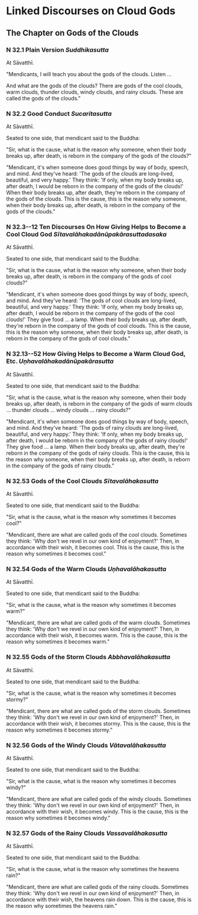 # Linked Discourses on Cloud Gods

<!--pg-->
## The Chapter on Gods of the Clouds

### N 32.1 Plain Version *Suddhikasutta*

At Sāvatthī.

"Mendicants, I will teach you about the gods of the clouds. Listen ...

And what are the gods of the clouds? There are gods of the cool clouds,
warm clouds, thunder clouds, windy clouds, and rainy clouds. These are
called the gods of the clouds."

<!--pg-->
### N 32.2 Good Conduct *Sucaritasutta*

At Sāvatthī.

Seated to one side, that mendicant said to the Buddha:

"Sir, what is the cause, what is the reason why someone, when their body
breaks up, after death, is reborn in the company of the gods of the
clouds?"

"Mendicant, it's when someone does good things by way of body, speech,
and mind. And they've heard: 'The gods of the clouds are long-lived,
beautiful, and very happy.' They think: 'If only, when my body breaks
up, after death, I would be reborn in the company of the gods of the
clouds!' When their body breaks up, after death, they're reborn in the
company of the gods of the clouds. This is the cause, this is the reason
why someone, when their body breaks up, after death, is reborn in the
company of the gods of the clouds."

<!--pg-->
### N 32.3--12 Ten Discourses On How Giving Helps to Become a Cool Cloud God *Sītavalāhakadānūpakārasuttadasaka*

At Sāvatthī.

Seated to one side, that mendicant said to the Buddha:

"Sir, what is the cause, what is the reason why someone, when their body
breaks up, after death, is reborn in the company of the gods of cool
clouds?"

"Mendicant, it's when someone does good things by way of body, speech,
and mind. And they've heard: 'The gods of cool clouds are long-lived,
beautiful, and very happy.' They think: 'If only, when my body breaks
up, after death, I would be reborn in the company of the gods of the
cool clouds!' They give food ... a lamp. When their body breaks up,
after death, they're reborn in the company of the gods of cool clouds.
This is the cause, this is the reason why someone, when their body
breaks up, after death, is reborn in the company of the gods of cool
clouds."

<!--pg-->
### N 32.13--52 How Giving Helps to Become a Warm Cloud God, Etc. *Uṇhavalāhakadānūpakārasutta*

At Sāvatthī.

Seated to one side, that mendicant said to the Buddha:

"Sir, what is the cause, what is the reason why someone, when their body
breaks up, after death, is reborn in the company of the gods of warm
clouds ... thunder clouds ... windy clouds ... rainy clouds?"

"Mendicant, it's when someone does good things by way of body, speech,
and mind. And they've heard: 'The gods of rainy clouds are long-lived,
beautiful, and very happy.' They think: 'If only, when my body breaks
up, after death, I would be reborn in the company of the gods of rainy
clouds!' They give food ... a lamp. When their body breaks up, after
death, they're reborn in the company of the gods of rainy clouds. This
is the cause, this is the reason why someone, when their body breaks up,
after death, is reborn in the company of the gods of rainy clouds."

<!--pg-->
### N 32.53 Gods of the Cool Clouds *Sītavalāhakasutta*

At Sāvatthī.

Seated to one side, that mendicant said to the Buddha:

"Sir, what is the cause, what is the reason why sometimes it becomes
cool?"

"Mendicant, there are what are called gods of the cool clouds. Sometimes
they think: 'Why don't we revel in our own kind of enjoyment?' Then, in
accordance with their wish, it becomes cool. This is the cause, this is
the reason why sometimes it becomes cool."

<!--pg-->
### N 32.54 Gods of the Warm Clouds *Uṇhavalāhakasutta*

At Sāvatthī.

Seated to one side, that mendicant said to the Buddha:

"Sir, what is the cause, what is the reason why sometimes it becomes
warm?"

"Mendicant, there are what are called gods of the warm clouds. Sometimes
they think: 'Why don't we revel in our own kind of enjoyment?' Then, in
accordance with their wish, it becomes warm. This is the cause, this is
the reason why sometimes it becomes warm."

<!--pg-->
### N 32.55 Gods of the Storm Clouds *Abbhavalāhakasutta*

At Sāvatthī.

Seated to one side, that mendicant said to the Buddha:

"Sir, what is the cause, what is the reason why sometimes it becomes
stormy?"

"Mendicant, there are what are called gods of the storm clouds.
Sometimes they think: 'Why don't we revel in our own kind of enjoyment?'
Then, in accordance with their wish, it becomes stormy. This is the
cause, this is the reason why sometimes it becomes stormy."

<!--pg-->
### N 32.56 Gods of the Windy Clouds *Vātavalāhakasutta*

At Sāvatthī.

Seated to one side, that mendicant said to the Buddha:

"Sir, what is the cause, what is the reason why sometimes it becomes
windy?"

"Mendicant, there are what are called gods of the windy clouds.
Sometimes they think: 'Why don't we revel in our own kind of enjoyment?'
Then, in accordance with their wish, it becomes windy. This is the
cause, this is the reason why sometimes it becomes windy."

<!--pg-->
### N 32.57 Gods of the Rainy Clouds *Vassavalāhakasutta*

At Sāvatthī.

Seated to one side, that mendicant said to the Buddha:

"Sir, what is the cause, what is the reason why sometimes the heavens
rain?"

"Mendicant, there are what are called gods of the rainy clouds.
Sometimes they think: 'Why don't we revel in our own kind of enjoyment?'
Then, in accordance with their wish, the heavens rain down. This is the
cause, this is the reason why sometimes the heavens rain."



